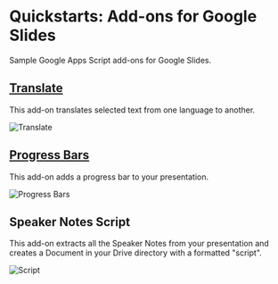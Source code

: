 # Quickstarts: Add-ons for Google Slides

Sample Google Apps Script add-ons for Google Slides.

## [Translate](https://developers.google.com/apps-script/guides/slides/samples/translate)

This add-on translates selected text from one language to another.

![Translate](https://developers.google.com/apps-script/images/quickstart-translate-slides.png)

## [Progress Bars](https://developers.google.com/apps-script/guides/slides/samples/progress-bar)

This add-on adds a progress bar to your presentation.

![Progress Bars](https://developers.google.com/apps-script/images/quickstart-progress-bar-slides.png)

## Speaker Notes Script
This add-on extracts all the Speaker Notes from your presentation and creates a Document in your
Drive directory with a formatted "script".

![Script](https://user-images.githubusercontent.com/380123/45051769-022bd000-b053-11e8-9700-7a67e89cc4c9.png)
